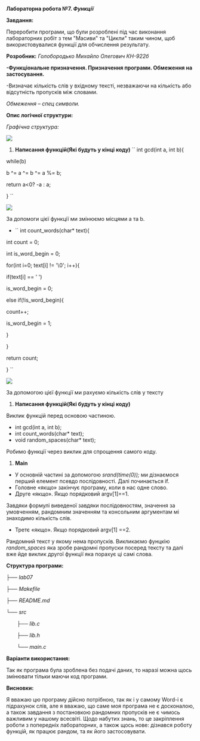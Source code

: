﻿**Лабораторна робота №7. *Функції***

**Завдання:**

Переробити програми, що були розроблені під час виконання лабораторних робіт з тем "Масиви" та "Цикли" таким чином, щоб використовувалися функції для обчислення результату.

**Розробник:** *Голобородько Михайло Олегович КН-922б*

**-Функціональне призначення. Призначення програми. Обмеження на застосування.**

-Визначає кількість слів у вхідному тексті, незважаючи на кількість або відсутність пропусків між словами.

*Обмеження – спец символи.*

**Опис логічної структури:**

*Графічна структура:*

![](https://github.com/L0ffu/lab08/blob/main/lab08_/doc/asssets/prog.png)

1. **Написання функцій(Які будуть у кінці коду)**
 `` int gcd(int a, int b){

while(b)

b ^= a ^= b ^= a %= b;

return a<0? -a : a;

} ``

![](https://github.com/L0ffu/lab08/blob/main/lab08_/doc/asssets/gcd.png)

За допомоги цієї функції ми змінюємо місцями а та b.












- `` int count\_words(char\* text){

int count = 0;

int is\_word\_begin = 0;

for(int i=0; text[i] != '\0'; i++){

if(text[i] == ' ')

is\_word\_begin = 0;

else if(!is\_word\_begin){

count++;

is\_word\_begin = 1;

}

}

return count;

} ``

![](https://github.com/L0ffu/lab08/blob/main/lab08_/doc/asssets/count_words.png)

За допомогою цієї функції ми рахуємо кількість слів у тексту


1. **Написання функцій(Які будуть у кінці коду)**

Виклик функцій перед основою частиною.

- int gcd(int a, int b);
- int count\_words(char\* text);
- void random\_spaces(char\* text);

Робимо функції через виклик для спрощення самого коду.

1. **Main**
- У основній частині за допомогою *srand(time(0));* ми дізнаємося перший елемент псевдо послідовності. Далі починається if.
- Головне «якщо» закінчує програму, коли в нас одне слово.
- Друге «якщо». Якщо порядковий argv[1]==1.

Завдяки формулі виведеної завдяки послідовностям, значення за умовченням, рандомним значенням та консольним аргументам  мі знаходимо кількість слів.

- Третє «якщо». Якщо порядковий argv[1] ==2.

Рандомний текст у якому нема пропусків. Викликаємо фунцкію *random\_spaces* яка зробе рандомні пропуски посеред тексту та далі вже йде виклик другої функції яка порахує ці самі слова.

**Структура програми:**

*├── lab07*

*├── Makefile*

*├── README.md*

*└── src*

`    `*├── lib.c*

`    `*├── lib.h*

`    `*└── main.c*

**Варіанти використання:**

Так як програма була зроблена без подачі даних, то наразі можна щось змінювати тільки маючи код програми.

**Висновки:**

Я вважаю цю програму дійсно потрібною, так як і у самому Word-і є підрахунок слів, але я вважаю, що саме моя програма не є досконалою, а також завдання з постановкою рандомних пропусків не є чимось важливим у нашому всесвіті. Щодо набутих знань, то це закріплення роботи з попередніх лабораторних, а також щось нове: дізнався роботу функцій, як працює рандом, та як його застосовувати.
